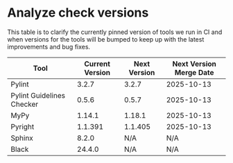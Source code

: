 # Analyze check versions

This table is to clarify the currently pinned version of tools we run in CI and when versions for the tools will be bumped to keep up with the latest improvements and bug fixes.


| Tool | Current Version | Next Version | Next Version Merge Date |
|------|-----------------|--------------|-------------------------|
Pylint | 3.2.7 | 3.2.7 | 2025-10-13 |
Pylint Guidelines Checker | 0.5.6 | 0.5.7 | 2025-10-13 |
MyPy | 1.14.1 | 1.18.1 | 2025-10-13 |
Pyright | 1.1.391 | 1.1.405 | 2025-10-13 |
Sphinx | 8.2.0 | N/A | N/A |
Black | 24.4.0 | N/A | N/A |
